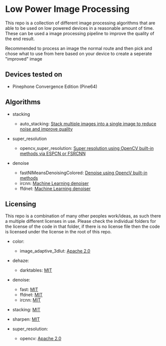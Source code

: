# Low Power Image Processing

This repo is a collection of different image processing algorithms that are
able to be used on low powered devices in a reasonable amount of time. These can be used a image processing pipeline to improve the quality of the end result.

Recommended to process an image the normal route and then pick and chose what to use from here based on your device to create a seperate "improved" image

## Devices tested on

-   Pinephone Convergence Edition (Pine64)

## Algorithms

-   stacking
    -   auto_stacking: [Stack multiple images into a single image to reduce noise and improve quality](https://github.com/maitek/image_stacking)

-   super_resolution
    -   opencv_super_resolution: [Super resolution using OpenCV built-in methods via ESPCN or FSRCNN](https://learnopencv.com/super-resolution-in-opencv/)

-   denoise
    -   fastNlMeansDenoisingColored: [Denoise using OpencV built-in methods](https://opencv24-python-tutorials.readthedocs.io/en/latest/py_tutorials/py_photo/py_non_local_means/py_non_local_means.html)
    -   ircnn: [Machine Learning denoiser](https://github.com/cszn/KAIR)
    -   ffdnet: [Machine Learning denoiser](https://github.com/cszn/FFDNet)

## Licensing

This repo is a combination of many other peoples work/ideas, as such there a multiple different licenses in use. Please check the individual folders for the license of the code in that folder, if there is no license file then the code is licensed under the license in the root of this repo.

-   color:
    -   image_adaptive_3dlut: [Apache 2.0](color/image_adaptive_3dlut/LICENSE)

-   dehaze:
    -   darktables: [MIT](dehaze/darktables/LICENSE)

-   denoise:
    -   fast: [MIT](LICENSE)
    -   ffdnet: [MIT](denoise/fddnet/LICENSE)
    -   ircnn: [MIT](denoise/ircnn/LICENSE)

-   stacking: [MIT](stacking/LICENSE)

-   sharpen: [MIT](LICENSE)

-   super_resolution: 
    -   opencv: [Apache 2.0](super_resolution/LICENSE)

